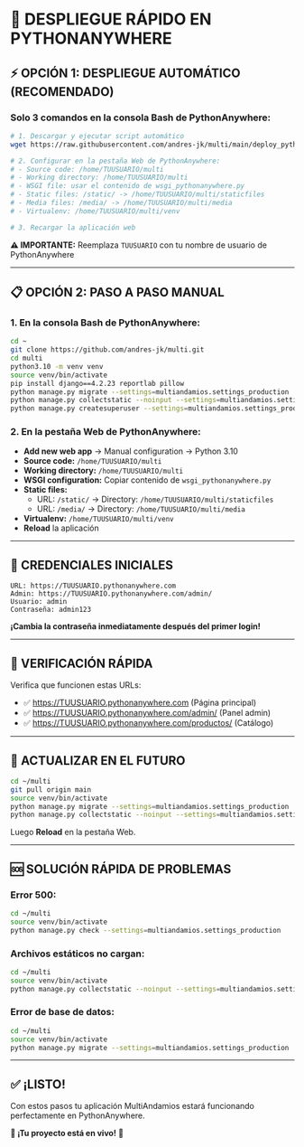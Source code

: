 # 🚀 DESPLIEGUE RÁPIDO EN PYTHONANYWHERE

## ⚡ **OPCIÓN 1: DESPLIEGUE AUTOMÁTICO (RECOMENDADO)**

### **Solo 3 comandos en la consola Bash de PythonAnywhere:**

```bash
# 1. Descargar y ejecutar script automático
wget https://raw.githubusercontent.com/andres-jk/multi/main/deploy_pythonanywhere_completo.sh && chmod +x deploy_pythonanywhere_completo.sh && ./deploy_pythonanywhere_completo.sh

# 2. Configurar en la pestaña Web de PythonAnywhere:
# - Source code: /home/TUUSUARIO/multi
# - Working directory: /home/TUUSUARIO/multi  
# - WSGI file: usar el contenido de wsgi_pythonanywhere.py
# - Static files: /static/ -> /home/TUUSUARIO/multi/staticfiles
# - Media files: /media/ -> /home/TUUSUARIO/multi/media
# - Virtualenv: /home/TUUSUARIO/multi/venv

# 3. Recargar la aplicación web
```

**⚠️ IMPORTANTE:** Reemplaza `TUUSUARIO` con tu nombre de usuario de PythonAnywhere

---

## 📋 **OPCIÓN 2: PASO A PASO MANUAL**

### **1. En la consola Bash de PythonAnywhere:**
```bash
cd ~
git clone https://github.com/andres-jk/multi.git
cd multi
python3.10 -m venv venv
source venv/bin/activate
pip install django==4.2.23 reportlab pillow
python manage.py migrate --settings=multiandamios.settings_production
python manage.py collectstatic --noinput --settings=multiandamios.settings_production
python manage.py createsuperuser --settings=multiandamios.settings_production
```

### **2. En la pestaña Web de PythonAnywhere:**
- **Add new web app** → Manual configuration → Python 3.10
- **Source code:** `/home/TUUSUARIO/multi`
- **Working directory:** `/home/TUUSUARIO/multi`
- **WSGI configuration:** Copiar contenido de `wsgi_pythonanywhere.py`
- **Static files:** 
  - URL: `/static/` → Directory: `/home/TUUSUARIO/multi/staticfiles`
  - URL: `/media/` → Directory: `/home/TUUSUARIO/multi/media`
- **Virtualenv:** `/home/TUUSUARIO/multi/venv`
- **Reload** la aplicación

---

## 🔐 **CREDENCIALES INICIALES**

```
URL: https://TUUSUARIO.pythonanywhere.com
Admin: https://TUUSUARIO.pythonanywhere.com/admin/
Usuario: admin
Contraseña: admin123
```

**¡Cambia la contraseña inmediatamente después del primer login!**

---

## 🎯 **VERIFICACIÓN RÁPIDA**

Verifica que funcionen estas URLs:
- ✅ https://TUUSUARIO.pythonanywhere.com (Página principal)
- ✅ https://TUUSUARIO.pythonanywhere.com/admin/ (Panel admin)
- ✅ https://TUUSUARIO.pythonanywhere.com/productos/ (Catálogo)

---

## 🔄 **ACTUALIZAR EN EL FUTURO**

```bash
cd ~/multi
git pull origin main
source venv/bin/activate
python manage.py migrate --settings=multiandamios.settings_production
python manage.py collectstatic --noinput --settings=multiandamios.settings_production
```

Luego **Reload** en la pestaña Web.

---

## 🆘 **SOLUCIÓN RÁPIDA DE PROBLEMAS**

### **Error 500:**
```bash
cd ~/multi
source venv/bin/activate
python manage.py check --settings=multiandamios.settings_production
```

### **Archivos estáticos no cargan:**
```bash
cd ~/multi
source venv/bin/activate
python manage.py collectstatic --noinput --settings=multiandamios.settings_production
```

### **Error de base de datos:**
```bash
cd ~/multi
source venv/bin/activate
python manage.py migrate --settings=multiandamios.settings_production
```

---

## ✅ **¡LISTO!**

Con estos pasos tu aplicación MultiAndamios estará funcionando perfectamente en PythonAnywhere. 

**🎉 ¡Tu proyecto está en vivo!** 🚀

